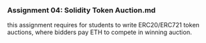 ### Assignment 04: Solidity Token Auction.md
this assignment requires for students to write ERC20/ERC721 token auctions, where bidders pay ETH to compete in winning
auction.